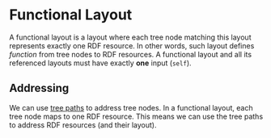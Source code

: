 # Functional Layout

A functional layout is a layout where each tree node matching this layout
represents exactly one RDF resource.
In other words, such layout defines *function* from tree nodes to RDF resources.
A functional layout and all its referenced layouts must have exactly **one** input (`self`).

## Addressing

We can use [tree paths](../data-model/paths.md) to address tree nodes.
In a functional layout, each tree node maps to one RDF resource.
This means we can use the tree paths to address RDF resources (and their layout).